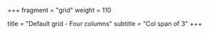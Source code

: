 +++
fragment = "grid"
weight = 110

title = "Default grid - Four columns"
subtitle = "Col span of 3"
+++
